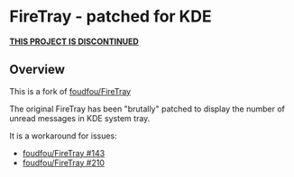 FireTray - patched for KDE
=======

**[THIS PROJECT IS DISCONTINUED](https://foudil.fr/blog/209/the-web-is-not-the-platform/)**

Overview
--------

This is a fork of [foudfou/FireTray](https://github.com/foudfou/FireTray)

The original FireTray has been "brutally" patched to display the number of unread messages in KDE system tray.

It is a workaround for issues:
* [foudfou/FireTray #143](https://github.com/foudfou/FireTray/issues/143)
* [foudfou/FireTray #210](https://github.com/foudfou/FireTray/issues/210)
